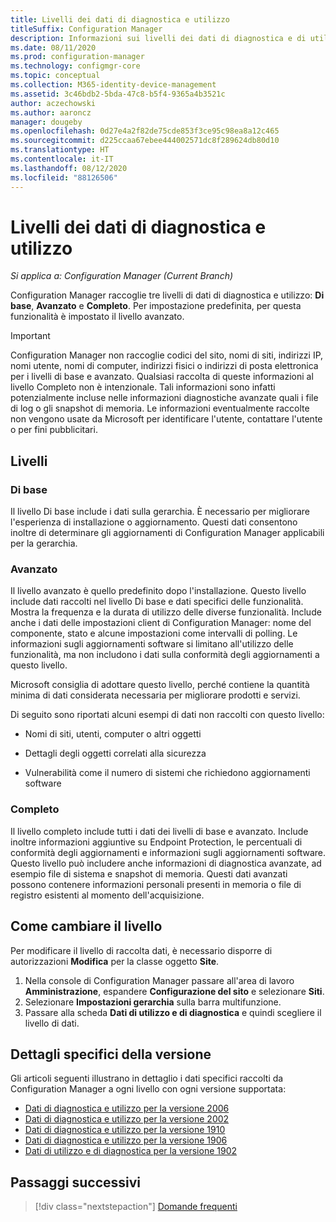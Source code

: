 ```yaml
---
title: Livelli dei dati di diagnostica e utilizzo
titleSuffix: Configuration Manager
description: Informazioni sui livelli dei dati di diagnostica e di utilizzo raccolti da Configuration Manager
ms.date: 08/11/2020
ms.prod: configuration-manager
ms.technology: configmgr-core
ms.topic: conceptual
ms.collection: M365-identity-device-management
ms.assetid: 3c46bdb2-5bda-47c8-b5f4-9365a4b3521c
author: aczechowski
ms.author: aaroncz
manager: dougeby
ms.openlocfilehash: 0d27e4a2f82de75cde853f3ce95c98ea8a12c465
ms.sourcegitcommit: d225ccaa67ebee444002571dc8f289624db80d10
ms.translationtype: HT
ms.contentlocale: it-IT
ms.lasthandoff: 08/12/2020
ms.locfileid: "88126506"
---
```

# <a name="levels-of-diagnostic-usage-data"></a>Livelli dei dati di diagnostica e utilizzo

*Si applica a: Configuration Manager (Current Branch)*

Configuration Manager raccoglie tre livelli di dati di diagnostica e utilizzo: **Di base**, **Avanzato** e **Completo**. Per impostazione predefinita, per questa funzionalità è impostato il livello avanzato.

> [!IMPORTANT]
> Configuration Manager non raccoglie codici del sito, nomi di siti, indirizzi IP, nomi utente, nomi di computer, indirizzi fisici o indirizzi di posta elettronica per i livelli di base e avanzato. Qualsiasi raccolta di queste informazioni al livello Completo non è intenzionale. Tali informazioni sono infatti potenzialmente incluse nelle informazioni diagnostiche avanzate quali i file di log o gli snapshot di memoria. Le informazioni eventualmente raccolte non vengono usate da Microsoft per identificare l'utente, contattare l'utente o per fini pubblicitari.

## <a name="levels"></a>Livelli

### <a name="basic"></a>Di base

Il livello Di base include i dati sulla gerarchia. È necessario per migliorare l'esperienza di installazione o aggiornamento. Questi dati consentono inoltre di determinare gli aggiornamenti di Configuration Manager applicabili per la gerarchia.

### <a name="enhanced"></a>Avanzato

Il livello avanzato è quello predefinito dopo l'installazione. Questo livello include dati raccolti nel livello Di base e dati specifici delle funzionalità. Mostra la frequenza e la durata di utilizzo delle diverse funzionalità. Include anche i dati delle impostazioni client di Configuration Manager: nome del componente, stato e alcune impostazioni come intervalli di polling. Le informazioni sugli aggiornamenti software si limitano all'utilizzo delle funzionalità, ma non includono i dati sulla conformità degli aggiornamenti a questo livello.

Microsoft consiglia di adottare questo livello, perché contiene la quantità minima di dati considerata necessaria per migliorare prodotti e servizi.

Di seguito sono riportati alcuni esempi di dati non raccolti con questo livello:

- Nomi di siti, utenti, computer o altri oggetti

- Dettagli degli oggetti correlati alla sicurezza

- Vulnerabilità come il numero di sistemi che richiedono aggiornamenti software

### <a name="full"></a>Completo

Il livello completo include tutti i dati dei livelli di base e avanzato. Include inoltre informazioni aggiuntive su Endpoint Protection, le percentuali di conformità degli aggiornamenti e informazioni sugli aggiornamenti software. Questo livello può includere anche informazioni di diagnostica avanzate, ad esempio file di sistema e snapshot di memoria. Questi dati avanzati possono contenere informazioni personali presenti in memoria o file di registro esistenti al momento dell'acquisizione.

## <a name="how-to-change-the-level"></a><a name="bkmk_change"></a> Come cambiare il livello

Per modificare il livello di raccolta dati, è necessario disporre di autorizzazioni **Modifica** per la classe oggetto **Site**.

1. Nella console di Configuration Manager passare all'area di lavoro **Amministrazione**, espandere **Configurazione del sito** e selezionare **Siti**.
1. Selezionare **Impostazioni gerarchia** sulla barra multifunzione.
1. Passare alla scheda **Dati di utilizzo e di diagnostica** e quindi scegliere il livello di dati.

## <a name="version-specific-details"></a><a name="bkmk_versions"></a> Dettagli specifici della versione

Gli articoli seguenti illustrano in dettaglio i dati specifici raccolti da Configuration Manager a ogni livello con ogni versione supportata:

- [Dati di diagnostica e utilizzo per la versione 2006](levels-of-diagnostic-usage-data-collection-2006.md)
- [Dati di diagnostica e utilizzo per la versione 2002](levels-of-diagnostic-usage-data-collection-2002.md)
- [Dati di diagnostica e utilizzo per la versione 1910](levels-of-diagnostic-usage-data-collection-1910.md)
- [Dati di diagnostica e utilizzo per la versione 1906](levels-of-diagnostic-usage-data-collection-1906.md)
- [Dati di utilizzo e di diagnostica per la versione 1902](levels-of-diagnostic-usage-data-collection-1902.md)

## <a name="next-steps"></a>Passaggi successivi

> [!div class="nextstepaction"]
> [Domande frequenti](frequently-asked-questions.md)

